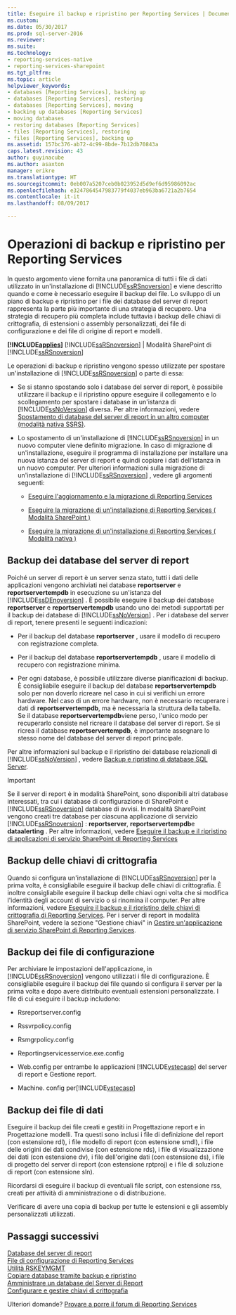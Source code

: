 ```yaml
---
title: Eseguire il backup e ripristino per Reporting Services | Documenti Microsoft
ms.custom: 
ms.date: 05/30/2017
ms.prod: sql-server-2016
ms.reviewer: 
ms.suite: 
ms.technology:
- reporting-services-native
- reporting-services-sharepoint
ms.tgt_pltfrm: 
ms.topic: article
helpviewer_keywords:
- databases [Reporting Services], backing up
- databases [Reporting Services], restoring
- databases [Reporting Services], moving
- backing up databases [Reporting Services]
- moving databases
- restoring databases [Reporting Services]
- files [Reporting Services], restoring
- files [Reporting Services], backing up
ms.assetid: 157bc376-ab72-4c99-8bde-7b12db70843a
caps.latest.revision: 43
author: guyinacube
ms.author: asaxton
manager: erikre
ms.translationtype: HT
ms.sourcegitcommit: 0eb007a5207ceb0b023952d5d9ef6d95986092ac
ms.openlocfilehash: e3247864547983779f4037eb963ba6721a2b7654
ms.contentlocale: it-it
ms.lasthandoff: 08/09/2017

---
```


# <a name="backup-and-restore-operations-for-reporting-services"></a>Operazioni di backup e ripristino per Reporting Services

  In questo argomento viene fornita una panoramica di tutti i file di dati utilizzato in un'installazione di [!INCLUDE[ssRSnoversion](../../includes/ssrsnoversion-md.md)] e viene descritto quando e come è necessario eseguire il backup dei file. Lo sviluppo di un piano di backup e ripristino per i file dei database del server di report rappresenta la parte più importante di una strategia di recupero. Una strategia di recupero più completa include tuttavia i backup delle chiavi di crittografia, di estensioni o assembly personalizzati, dei file di configurazione e dei file di origine di report e modelli.  
  
 **[!INCLUDE[applies](../../includes/applies-md.md)]**  [!INCLUDE[ssRSnoversion](../../includes/ssrsnoversion-md.md)] | Modalità SharePoint di [!INCLUDE[ssRSnoversion](../../includes/ssrsnoversion-md.md)]   
  
 Le operazioni di backup e ripristino vengono spesso utilizzate per spostare un'installazione di [!INCLUDE[ssRSnoversion](../../includes/ssrsnoversion-md.md)] o parte di essa:  
  
-   Se si stanno spostando solo i database del server di report, è possibile utilizzare il backup e il ripristino oppure eseguire il collegamento e lo scollegamento per spostare i database in un'istanza di [!INCLUDE[ssNoVersion](../../includes/ssnoversion-md.md)] diversa. Per altre informazioni, vedere [Spostamento di database del server di report in un altro computer &#40;modalità nativa SSRS&#41;](../../reporting-services/report-server/moving-the-report-server-databases-to-another-computer-ssrs-native-mode.md).  
  
-   Lo spostamento di un'installazione di [!INCLUDE[ssRSnoversion](../../includes/ssrsnoversion-md.md)] in un nuovo computer viene definito migrazione. In caso di migrazione di un'installazione, eseguire il programma di installazione per installare una nuova istanza del server di report e quindi copiare i dati dell'istanza in un nuovo computer. Per ulteriori informazioni sulla migrazione di un'installazione di [!INCLUDE[ssRSnoversion](../../includes/ssrsnoversion-md.md)] , vedere gli argomenti seguenti:  
  
    -   [Eseguire l'aggiornamento e la migrazione di Reporting Services](../../reporting-services/install-windows/upgrade-and-migrate-reporting-services.md)  
  
    -   [Eseguire la migrazione di un'installazione di Reporting Services &#40; Modalità SharePoint &#41;](../../reporting-services/install-windows/migrate-a-reporting-services-installation-sharepoint-mode.md)  
  
    -   [Eseguire la migrazione di un'installazione di Reporting Services &#40; Modalità nativa &#41;](../../reporting-services/install-windows/migrate-a-reporting-services-installation-native-mode.md)  
  
## <a name="backing-up-the-report-server-databases"></a>Backup dei database del server di report  
 Poiché un server di report è un server senza stato, tutti i dati delle applicazioni vengono archiviati nei database **reportserver** e **reportservertempdb** in esecuzione su un'istanza del [!INCLUDE[ssDEnoversion](../../includes/ssdenoversion-md.md)] . È possibile eseguire il backup dei database **reportserver** e **reportservertempdb** usando uno dei metodi supportati per il backup dei database di [!INCLUDE[ssNoVersion](../../includes/ssnoversion-md.md)] . Per i database del server di report, tenere presenti le seguenti indicazioni:  
  
-   Per il backup del database **reportserver** , usare il modello di recupero con registrazione completa.  
  
-   Per il backup del database **reportservertempdb** , usare il modello di recupero con registrazione minima.  
  
-   Per ogni database, è possibile utilizzare diverse pianificazioni di backup. È consigliabile eseguire il backup del database **reportservertempdb** solo per non doverlo ricreare nel caso in cui si verifichi un errore hardware. Nel caso di un errore hardware, non è necessario recuperare i dati di **reportservertempdb**, ma è necessaria la struttura della tabella. Se il database **reportservertempdb**viene perso, l'unico modo per recuperarlo consiste nel ricreare il database del server di report. Se si ricrea il database **reportservertempdb**, è importante assegnare lo stesso nome del database del server di report principale.  
  
 Per altre informazioni sul backup e il ripristino dei database relazionali di [!INCLUDE[ssNoVersion](../../includes/ssnoversion-md.md)] , vedere [Backup e ripristino di database SQL Server](../../relational-databases/backup-restore/back-up-and-restore-of-sql-server-databases.md).  
  
> [!IMPORTANT]  
>  Se il server di report è in modalità SharePoint, sono disponibili altri database interessati, tra cui i database di configurazione di SharePoint e [!INCLUDE[ssRSnoversion](../../includes/ssrsnoversion-md.md)] database di avvisi. In modalità SharePoint vengono creati tre database per ciascuna applicazione di servizio [!INCLUDE[ssRSnoversion](../../includes/ssrsnoversion-md.md)] : **reportserver**, **reportservertempdb**e **dataalerting** . Per altre informazioni, vedere [Eseguire il backup e il ripristino di applicazioni di servizio SharePoint di Reporting Services](../../reporting-services/report-server-sharepoint/backup-and-restore-reporting-services-sharepoint-service-applications.md)  
  
## <a name="backing-up-the-encryption-keys"></a>Backup delle chiavi di crittografia  
 Quando si configura un'installazione di [!INCLUDE[ssRSnoversion](../../includes/ssrsnoversion-md.md)] per la prima volta, è consigliabile eseguire il backup delle chiavi di crittografia. È inoltre consigliabile eseguire il backup delle chiavi ogni volta che si modifica l'identità degli account di servizio o si rinomina il computer. Per altre informazioni, vedere [Eseguire il backup e il ripristino delle chiavi di crittografia di Reporting Services](../../reporting-services/install-windows/ssrs-encryption-keys-back-up-and-restore-encryption-keys.md). Per i server di report in modalità SharePoint, vedere la sezione "Gestione chiavi" in [Gestire un'applicazione di servizio SharePoint di Reporting Services](../../reporting-services/report-server-sharepoint/manage-a-reporting-services-sharepoint-service-application.md).  
  
## <a name="backing-up-the-configuration-files"></a>Backup dei file di configurazione  
 Per archiviare le impostazioni dell'applicazione, in [!INCLUDE[ssRSnoversion](../../includes/ssrsnoversion-md.md)] vengono utilizzati i file di configurazione. È consigliabile eseguire il backup dei file quando si configura il server per la prima volta e dopo avere distribuito eventuali estensioni personalizzate. I file di cui eseguire il backup includono:  
  
-   Rsreportserver.config  
  
-   Rssvrpolicy.config  
  
-   Rsmgrpolicy.config  
  
-   Reportingservicesservice.exe.config  
  
-   Web.config per entrambe le applicazioni [!INCLUDE[vstecasp](../../includes/vstecasp-md.md)] del server di report e Gestione report.  
  
-   Machine. config per[!INCLUDE[vstecasp](../../includes/vstecasp-md.md)]  
  
## <a name="backing-up-data-files"></a>Backup dei file di dati  
 Eseguire il backup dei file creati e gestiti in Progettazione report e in Progettazione modelli. Tra questi sono inclusi i file di definizione del report (con estensione rdl), i file modello di report (con estensione smdl), i file delle origini dei dati condivise (con estensione rds), i file di visualizzazione dei dati (con estensione dv), i file dell'origine dati (con estensione ds), i file di progetto del server di report (con estensione rptproj) e i file di soluzione di report (con estensione sln).  
  
 Ricordarsi di eseguire il backup di eventuali file script, con estensione rss, creati per attività di amministrazione o di distribuzione.  
  
 Verificare di avere una copia di backup per tutte le estensioni e gli assembly personalizzati utilizzati.  

## <a name="next-steps"></a>Passaggi successivi

[Database del server di report](../../reporting-services/report-server/report-server-database-ssrs-native-mode.md)   
[File di configurazione di Reporting Services](../../reporting-services/report-server/reporting-services-configuration-files.md)   
[Utilità RSKEYMGMT](../../reporting-services/tools/rskeymgmt-utility-ssrs.md)   
[Copiare database tramite backup e ripristino](../../relational-databases/databases/copy-databases-with-backup-and-restore.md)   
[Amministrare un database del Server di Report](../../reporting-services/report-server/administer-a-report-server-database-ssrs-native-mode.md)   
[Configurare e gestire chiavi di crittografia](../../reporting-services/install-windows/ssrs-encryption-keys-manage-encryption-keys.md)  

Ulteriori domande? [Provare a porre il forum di Reporting Services](http://go.microsoft.com/fwlink/?LinkId=620231)
